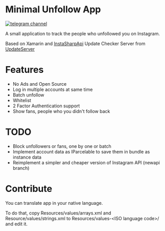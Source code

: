 # Minimal Unfollow App

[![telegram channel](https://patrolavia.github.io/telegram-badge/follow.png)](https://t.me/unfollowapp)

A small application to track the people who unfollowed you on Instagram.

Based on Xamarin and [InstaSharpApi](https://github.com/ramtinak/InstagramApiSharp)
Update Checker Server from [UpdateServer](https://github.com/mmdmine/updateserver)

# Features
* No Ads and Open Source
* Log in multiple accounts at same time
* Batch unfollow
* Whitelist
* 2 Factor Authentication support
* Show fans, people who you didn't follow back

# TODO
* Block unfollowers or fans, one by one or batch
* Implement account data as IParcelable to save them in bundle as instance data
* Reimplement a simpler and cheaper version of Instagram API (newapi branch)

# Contribute
You can translate app in your native language.

To do that, copy Resources/values/arrays.xml and Resource/values/strings.xml
to Resources/values-\<ISO language code\>/ and edit it.
